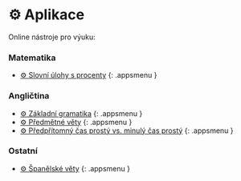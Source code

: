 [//]: # (##NAME## aplikace)
[//]: # (##MENUITEM## none)
[//]: # (##DESCRIPTION## online nástroje pro výuku)
[//]: # (##QUOTE## none)

# &#9881; Aplikace

Online nástroje pro výuku:

### Matematika

* [&#9881; Slovní úlohy s procenty](/aplikace/matematika-slovni-ulohy-s-procenty.html)
{: .appsmenu }

### Angličtina

* [&#9881; Základní gramatika](/aplikace/anglictina-zakladni-gramatika.html)
{: .appsmenu }
* [&#9881; Předmětné věty](/aplikace/anglictina-predmentne-vety.html)
{: .appsmenu }
* [&#9881; Předpřítomný čas prostý vs. minulý čas prostý](/aplikace/anglictina-predpritomny-minuly-prosty-cas.html)
{: .appsmenu }

### Ostatní

* [&#9881; Španělské věty](/aplikace/spanelske-vety.html)
{: .appsmenu }

